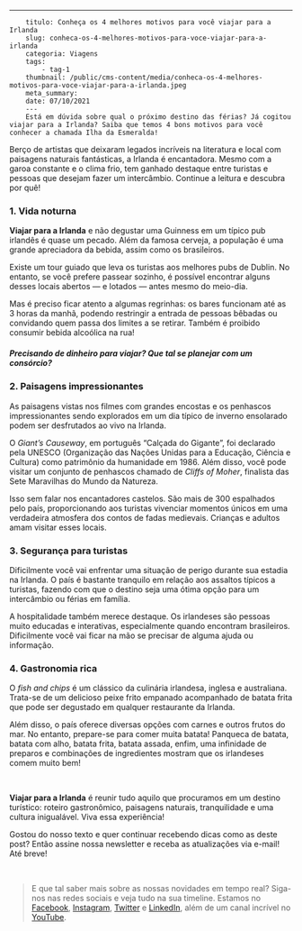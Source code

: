 ---
        titulo: Conheça os 4 melhores motivos para você viajar para a Irlanda
        slug: conheca-os-4-melhores-motivos-para-voce-viajar-para-a-irlanda
        categoria: Viagens
        tags:
            - tag-1
        thumbnail: /public/cms-content/media/conheca-os-4-melhores-motivos-para-voce-viajar-para-a-irlanda.jpeg
        meta_summary: 
        date: 07/10/2021
        ---
        Está em dúvida sobre qual o próximo destino das férias? Já cogitou viajar para a Irlanda? Saiba que temos 4 bons motivos para você conhecer a chamada Ilha da Esmeralda!

Berço de artistas que deixaram legados incríveis na literatura e local com paisagens naturais fantásticas, a Irlanda é encantadora. Mesmo com a garoa constante e o clima frio, tem ganhado destaque entre turistas e pessoas que desejam fazer um intercâmbio. Continue a leitura e descubra por quê!

### 1. Vida noturna

**Viajar para a Irlanda** e não degustar uma Guinness em um típico pub irlandês é quase um pecado. Além da famosa cerveja, a população é uma grande apreciadora da bebida, assim como os brasileiros.

Existe um tour guiado que leva os turistas aos melhores pubs de Dublin. No entanto, se você prefere passear sozinho, é possível encontrar alguns desses locais abertos — e lotados — antes mesmo do meio-dia.

Mas é preciso ficar atento a algumas regrinhas: os bares funcionam até as 3 horas da manhã, podendo restringir a entrada de pessoas bêbadas ou convidando quem passa dos limites a se retirar. Também é proibido consumir bebida alcoólica na rua!

##### Precisando de dinheiro para viajar? Que tal se planejar com um consórcio?

### 2. Paisagens impressionantes

As paisagens vistas nos filmes com grandes encostas e os penhascos impressionantes sendo explorados em um dia típico de inverno ensolarado podem ser desfrutados ao vivo na Irlanda.

O *Giant’s Causeway*, em português “Calçada do Gigante”, foi declarado pela UNESCO (Organização das Nações Unidas para a Educação, Ciência e Cultura) como patrimônio da humanidade em 1986. Além disso, você pode visitar um conjunto de penhascos chamado de *Cliffs of Moher*, finalista das Sete Maravilhas do Mundo da Natureza.

Isso sem falar nos encantadores castelos. São mais de 300 espalhados pelo país, proporcionando aos turistas vivenciar momentos únicos em uma verdadeira atmosfera dos contos de fadas medievais. Crianças e adultos amam visitar esses locais.

### 3. Segurança para turistas

Dificilmente você vai enfrentar uma situação de perigo durante sua estadia na Irlanda. O país é bastante tranquilo em relação aos assaltos típicos a turistas, fazendo com que o destino seja uma ótima opção para um intercâmbio ou férias em família.

A hospitalidade também merece destaque. Os irlandeses são pessoas muito educadas e interativas, especialmente quando encontram brasileiros. Dificilmente você vai ficar na mão se precisar de alguma ajuda ou informação.

### 4. Gastronomia rica

O *fish and chips* é um clássico da culinária irlandesa, inglesa e australiana. Trata-se de um delicioso peixe frito empanado acompanhado de batata frita que pode ser degustado em qualquer restaurante da Irlanda.

Além disso, o país oferece diversas opções com carnes e outros frutos do mar. No entanto, prepare-se para comer muita batata! Panqueca de batata, batata com alho, batata frita, batata assada, enfim, uma infinidade de preparos e combinações de ingredientes mostram que os irlandeses comem muito bem!

‍

**Viajar para a Irlanda** é reunir tudo aquilo que procuramos em um destino turístico: roteiro gastronômico, paisagens naturais, tranquilidade e uma cultura inigualável. Viva essa experiência!

Gostou do nosso texto e quer continuar recebendo dicas como as deste post? Então assine nossa newsletter e receba as atualizações via e-mail! Até breve!

‍

> E que tal saber mais sobre as nossas novidades em tempo real? Siga-nos nas redes sociais e veja tudo na sua timeline. Estamos no [Facebook](https://www.facebook.com/embracon/), [Instagram](https://www.instagram.com/embraconoficial/), [Twitter](https://twitter.com/embracon) e [LinkedIn](https://www.linkedin.com/company/1018875/), além de um canal incrível no [YouTube](https://www.youtube.com/channel/UCL-Y0mv9zc73Iek48NLUBzQ).

‍
        
